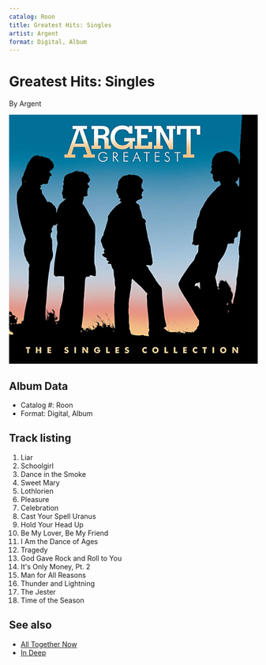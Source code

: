 ```yaml
---
catalog: Roon
title: Greatest Hits: Singles
artist: Argent
format: Digital, Album
---
```


# Greatest Hits: Singles

By Argent

![](../../assets/albumcovers/Argent-Greatest_Hits-_Singles.png)

## Album Data

- Catalog #: Roon
- Format: Digital, Album


## Track listing


1. Liar
2. Schoolgirl
3. Dance in the Smoke
4. Sweet Mary
5. Lothlorien
6. Pleasure
7. Celebration
8. Cast Your Spell Uranus
9. Hold Your Head Up
10. Be My Lover, Be My Friend
11. I Am the Dance of Ages
12. Tragedy
13. God Gave Rock and Roll to You
14. It's Only Money, Pt. 2
15. Man for All Reasons
16. Thunder and Lightning
17. The Jester
18. Time of the Season


## See also

- [All Together Now](All_Together_Now.md)
- [In Deep](In_Deep.md)
